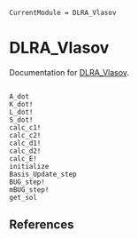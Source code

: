 ```@meta
CurrentModule = DLRA_Vlasov
```

# DLRA_Vlasov

Documentation for [DLRA_Vlasov](https://github.com/gvretina/DLRA_Vlasov.jl).

```@index
```

```@docs
A_dot
K_dot!
L_dot!
S_dot!
calc_c1!
calc_c2!
calc_d1!
calc_d2!
calc_E!
initialize
Basis_Update_step
BUG_step!
mBUG_step!
get_sol
```

## References

```@bibliography
```
